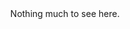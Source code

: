 <center>Nothing much to see here.</center>

<!--

<h3>These are just notes that i have made for myself.
You can read this, but it has most likely nothing to do with what i have mentioned e.g. a post in a blog/forum and so on.
Also since this is my own notebook for writing this down for myself i will not talk in english.</h3>

-------------------------------------------------------

<a href="<?php echo site_url('/blog'); ?>" class="btn btn--yellow">View All Blog Posts</a>
Deze code wordt gebruikt om een link te maken. Dit kan handig zijn als je links gebruikt binnen het zelfde domein.
Zo hoef je dus nooit het domein te gebruiken. E.g. <?php echo site_url('/blog'); ?>

-------------------------------------------------------

in de admin, wordpress maakt gebruik van dashicons. Zie: https://developer.wordpress.org/resource/dashicons/#database-import
Deze worden vaak gebruikt wanneer je een nieuwe post_type registreerd. Zo kan je zoals bijvoorbeeld: Posts of Pages ook een Event hebben of een agenda toevoegen
En ga zo maar door.

--------------------------------------------------------

'posts_per_page' => 2, 
zorgt ervoor dat posts op de voorpagina vertoont worden en hoeveel keer.
-1 betekend dat hij uit staat. Boven de 1 is de aantal die hij waar geeft op de voorpagina.
Of de pagina waar de code in staat.


-------------------------------------------------------

wanneer je werkt in de commandline van bijvoorbeeld VS Code
Dan gebruik "npm install" om hem te installeren.
Zorg ervoor dat je wel https://nodejs.org/en geinstalleerd heb
Vervolgens kan je dan in de commandline van de code editor "npm run start" typen

------------------------------------------------------

Nieuw course die je ook zou kunnen volgen:
https://youtube.com/playlist?list=PL0eyrZgxdwhwwQQZA79OzYwl5ewA7HQih&si=SPTGdtZPm_EfF3fR

-->
